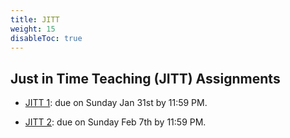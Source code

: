 ```yaml
---
title: JITT
weight: 15
disableToc: true
---
```


## Just in Time Teaching (JITT) Assignments

- [JITT 1](https://forms.gle/mM98qEUtdgzQ26ds6): due on Sunday Jan 31st by 11:59 PM.

- [JITT 2](https://forms.gle/TMdFqFJ7pfoFwigP7): due on Sunday Feb 7th by 11:59 PM.